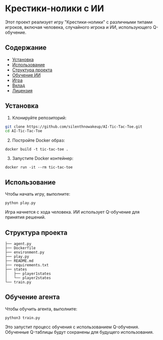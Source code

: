 # Крестики-нолики с ИИ

Этот проект реализует игру "Крестики-нолики" с различными типами игроков, включая человека, случайного игрока и ИИ, использующего Q-обучение.

## Содержание

- [Установка](#установка)
- [Использование](#использование)
- [Структура проекта](#структура-проекта)
- [Обучение ИИ](#обучение-ии)
- [Игра](#игра)
- [Вклад](#вклад)
- [Лицензия](#лицензия)

## Установка

1. Клонируйте репозиторий:

```sh
git clone https://github.com/silenthnowakeup/AI-Tic-Tac-Toe.git
cd AI-Tic-Tac-Toe
```
2. Постройте Docker образ:

```
docker build -t tic-tac-toe .
```

3. Запустите Docker контейнер:

```
docker run -it --rm tic-tac-toe
```

## Использование

Чтобы начать игру, выполните:

```
python play.py
```
Игра начнется с хода человека. ИИ использует Q-обучение для принятия решений.

## Структура проекта

```
├── agent.py
├── Dockerfile
├── environment.py
├── play.py
├── README.md
├── requirements.txt
├── states
│   ├── player1states
│   └── player2states
└── train.py
```

## Обучение агента

Чтобы обучить агента, выполните:

```
python3 train.py
```

Это запустит процесс обучения с использованием Q-обучения. Обученные Q-таблицы будут сохранены для будущего использования.